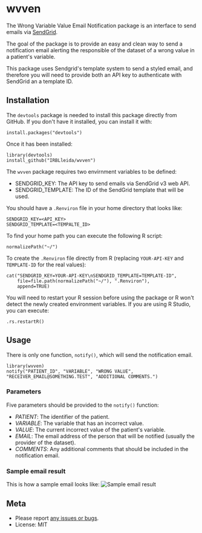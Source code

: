 # wvven
The Wrong Variable Value Email Notification package is an interface to send emails via [SendGrid](https://sendgrid.com/).

The goal of the package is to provide an easy and clean way to send a notification email alerting the responsible of the dataset of a wrong value in a patient's variable.

This package uses Sendgrid's template system to send a styled email, and therefore you will need to provide both an API key to authenticate with SendGrid an a template ID.


## Installation

The `devtools` package is needed to install this package directly from GitHub. If you don't have it installed, you can install it with:

```
install.packages("devtools")
```

Once it has been installed:

```
library(devtools)
install_github("IRBLleida/wvven")
```

The `wvven` package requires two envirnment variables to be defined:

 - SENDGRID_KEY: The API key to send emails via SendGrid v3 web API.
 - SENDGRID_TEMPLATE: The ID of the SendGrid template that will be used.

You should have a `.Renviron` file in your home directory that looks like:

```
SENDGRID_KEY=<API_KEY>
SENDGRID_TEMPLATE=<TEMPALTE_ID>
```

To find your home path you can execute the following R script:

```
normalizePath("~/")
```

To create the `.Renviron` file directly from R (replacing `YOUR-API-KEY` and `TEMPLATE-ID` for the real values):

```
cat("SENDGRID_KEY=YOUR-API-KEY\nSENDGRID_TEMPLATE=TEMPLATE-ID",
    file=file.path(normalizePath("~/"), ".Renviron"),
    append=TRUE)
```

You will need to restart your R session before using the package or R won't detect the newly created environment variables. If you are using R Studio, you can execute:

```
.rs.restartR()
```


## Usage
There is only one function, `notify()`, which will send the notification email.

```
library(wvven)
notify("PATIENT_ID", "VARIABLE", "WRONG VALUE", "RECEIVER_EMAIL@SOMETHING.TEST", "ADDITIONAL COMMENTS.")
```

### Parameters
Five parameters should be provided to the `notify()` function:
 - *PATIENT*: The identifier of the patient.
 - *VARIABLE*: The variable that has an incorrect value.
 - *VALUE*: The current incorrect value of the patient's variable.
 - *EMAIL*: The email address of the person that will be notified (usually the provider of the dataset).
 - *COMMENTS*: Any additional comments that should be included in the notification email.

### Sample email result
This is how a sample email looks like:
![Sample email result](http://i.imgur.com/jVtHR7w.png)

## Meta
- Please report [any issues or bugs](https://github.com/IRBLleida/wvven/issues).
- License: MIT
